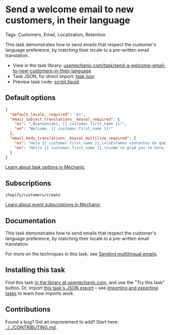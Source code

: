# Send a welcome email to new customers, in their language

Tags: Customers, Email, Localization, Retention

This task demonstrates how to send emails that respect the customer's language preference, by matching their locale to a pre-written email translation.

* View in the task library: [usemechanic.com/task/send-a-welcome-email-to-new-customers-in-their-language](https://usemechanic.com/task/send-a-welcome-email-to-new-customers-in-their-language)
* Task JSON, for direct import: [task.json](../../tasks/send-a-welcome-email-to-new-customers-in-their-language.json)
* Preview task code: [script.liquid](./script.liquid)

## Default options

```json
{
  "default_locale__required": "es",
  "email_subject_translations__keyval_required": {
    "es": "¡Bienvenidos, {{ customer.first_name }}!",
    "en": "Welcome, {{ customer.first_name }}!"
  },
  "email_body_translations__keyval_multiline_required": {
    "es": "Hola {{ customer.first_name }},\n\nEstamos contentos de que estés aquí. :) ¡Salud!\n\n{{ shop.name }}",
    "en": "Hello {{ customer.first_name }},\n\nWe're glad you're here. :) Cheers!\n\n{{ shop.name }}"
  }
}
```

[Learn about task options in Mechanic](https://docs.usemechanic.com/article/471-task-options)

## Subscriptions

```liquid
shopify/customers/create
```

[Learn about event subscriptions in Mechanic](https://docs.usemechanic.com/article/408-subscriptions)

## Documentation

This task demonstrates how to send emails that respect the customer's language preference, by matching their locale to a pre-written email translation.

For more on the techniques in this task, see [Sending multilingual emails](https://docs.usemechanic.com/article/465-sending-multilingual-emails).

## Installing this task

Find this task [in the library at usemechanic.com](https://usemechanic.com/task/send-a-welcome-email-to-new-customers-in-their-language), and use the "Try this task" button. Or, import [this task's JSON export](../../tasks/send-a-welcome-email-to-new-customers-in-their-language.json) – see [Importing and exporting tasks](https://docs.usemechanic.com/article/505-importing-and-exporting-tasks) to learn how imports work.

## Contributions

Found a bug? Got an improvement to add? Start here: [../../CONTRIBUTING.md](../../CONTRIBUTING.md).
